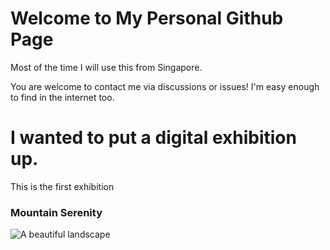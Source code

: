 # Welcome to My Personal Github Page

Most of the time I will use this from Singapore.  

You are welcome to contact me via discussions or issues!  I'm easy enough to find in the internet too.


# I wanted to put a digital exhibition up.   

This is the first exhibition

### Mountain Serenity

![A beautiful landscape](exhibition/01/image1.jpg)


